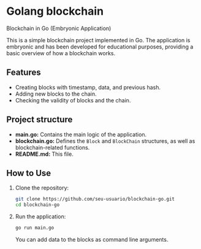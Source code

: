 # Golang blockchain
Blockchain in Go (Embryonic Application)

This is a simple blockchain project implemented in Go. The application is embryonic and has been developed for educational purposes, providing a basic overview of how a blockchain works.

## Features

- Creating blocks with timestamp, data, and previous hash.
- Adding new blocks to the chain.
- Checking the validity of blocks and the chain.

## Project structure

- **main.go:** Contains the main logic of the application.
- **blockchain.go:** Defines the `Block` and `BlockChain` structures, as well as blockchain-related functions.
- **README.md:** This file.

## How to Use

1. Clone the repository:

    ```bash
    git clone https://github.com/seu-usuario/blockchain-go.git
    cd blockchain-go
    ```

2. Run the application:

    ```bash
    go run main.go
    ```

    You can add data to the blocks as command line arguments.
